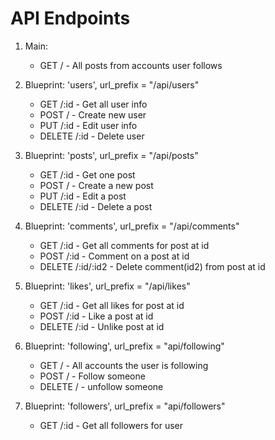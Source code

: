 # API Endpoints

1. Main:
    - GET / - All posts from accounts user follows

2. Blueprint: 'users', url_prefix = "/api/users"
    - GET /:id - Get all user info
    - POST / - Create new user
    - PUT /:id - Edit user info
    - DELETE /:id - Delete user

3. Blueprint: 'posts', url_prefix = "/api/posts"
    - GET /:id - Get one post
    - POST / - Create a new post
    - PUT /:id - Edit a post
    - DELETE /:id - Delete a post

4. Blueprint: 'comments', url_prefix = "/api/comments"
    - GET /:id - Get all comments for post at id
    - POST /:id - Comment on a post at id
    - DELETE /:id/:id2 - Delete comment(id2) from post at id

5. Blueprint: 'likes', url_prefix = "/api/likes"
    - GET /:id - Get all likes for post at id
    - POST /:id - Like a post at id
    - DELETE /:id - Unlike post at id

8. Blueprint: 'following', url_prefix = "api/following"
    - GET / - All accounts the user is following
    - POST / - Follow someone
    - DELETE / - unfollow someone

9. Blueprint: 'followers', url_prefix = "api/followers"
    - GET /:id - Get all followers for user

